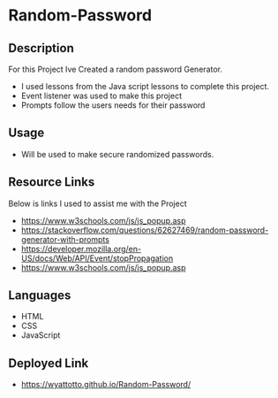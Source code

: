  # Random-Password


## Description
For this Project Ive Created a random password Generator. 
- I used lessons from the Java script lessons to complete this project.
- Event listener was used to make this project 
- Prompts follow the users needs for their password


## Usage
- Will be used to make secure randomized passwords. 


## Resource Links
Below is links I used to assist me with the Project

 - https://www.w3schools.com/js/js_popup.asp
 - https://stackoverflow.com/questions/62627469/random-password-generator-with-prompts
 - https://developer.mozilla.org/en-US/docs/Web/API/Event/stopPropagation
 - https://www.w3schools.com/js/js_popup.asp
 
 ## Languages 
 - HTML
 - CSS
 - JavaScript
 
 
 
 ## Deployed Link
 - https://wyattotto.github.io/Random-Password/



